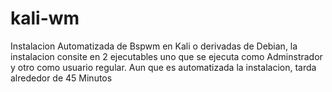 # kali-wm
Instalacion Automatizada de Bspwm en Kali o derivadas de Debian, la instalacion consite en 2 ejecutables uno que se ejecuta como Adminstrador y otro como usuario regular. Aun que es automatizada la instalacion, tarda alrededor de 45 Minutos
